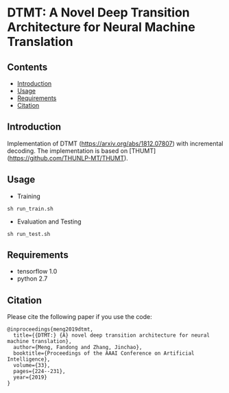 # DTMT: A Novel Deep Transition Architecture for Neural Machine Translation

## Contents
* [Introduction](#introduction)
* [Usage](#usage)
* [Requirements](#requirements)
* [Citation](#citation)

## Introduction

Implementation of DTMT (https://arxiv.org/abs/1812.07807) with incremental decoding.
The implementation is based on [THUMT] (https://github.com/THUNLP-MT/THUMT).

## Usage
+ Training

```
sh run_train.sh
```

+ Evaluation and Testing

```
sh run_test.sh
```

## Requirements

+ tensorflow 1.0
+ python 2.7 

## Citation

Please cite the following paper if you use the code:

```
@inproceedings{meng2019dtmt,
  title={{DTMT:} {A} novel deep transition architecture for neural machine translation},
  author={Meng, Fandong and Zhang, Jinchao},
  booktitle={Proceedings of the AAAI Conference on Artificial Intelligence},
  volume={33},
  pages={224--231},
  year={2019}
}
```
